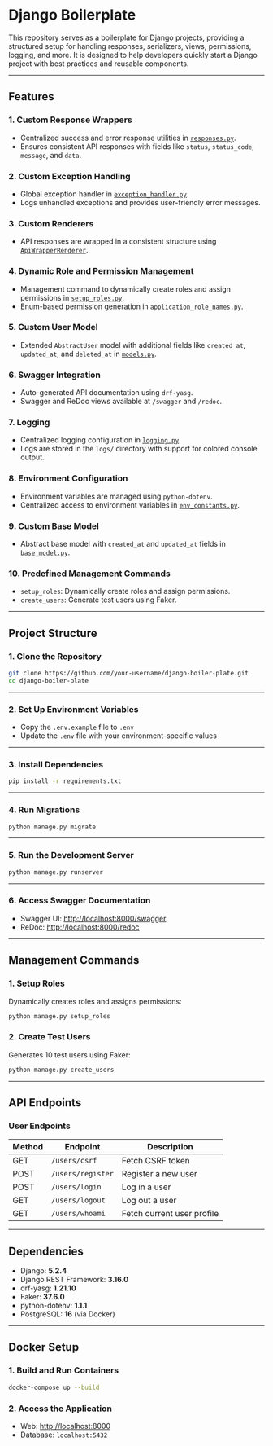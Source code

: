 # Django Boilerplate

This repository serves as a boilerplate for Django projects, providing a structured setup for handling responses, serializers, views, permissions, logging, and more. It is designed to help developers quickly start a Django project with best practices and reusable components.

---

## Features

### 1. **Custom Response Wrappers**

- Centralized success and error response utilities in [`responses.py`](myapp/utils/responses.py).
- Ensures consistent API responses with fields like `status`, `status_code`, `message`, and `data`.

### 2. **Custom Exception Handling**

- Global exception handler in [`exception_handler.py`](myapp/configurations/exception_handler.py).
- Logs unhandled exceptions and provides user-friendly error messages.

### 3. **Custom Renderers**

- API responses are wrapped in a consistent structure using [`ApiWrapperRenderer`](myapp/configurations/renderers.py).

### 4. **Dynamic Role and Permission Management**

- Management command to dynamically create roles and assign permissions in [`setup_roles.py`](users/management/commands/setup_roles.py).
- Enum-based permission generation in [`application_role_names.py`](myapp/enums/application_role_names.py).

### 5. **Custom User Model**

- Extended `AbstractUser` model with additional fields like `created_at`, `updated_at`, and `deleted_at` in [`models.py`](users/models.py).

### 6. **Swagger Integration**

- Auto-generated API documentation using `drf-yasg`.
- Swagger and ReDoc views available at `/swagger` and `/redoc`.

### 7. **Logging**

- Centralized logging configuration in [`logging.py`](myapp/configurations/logging.py).
- Logs are stored in the `logs/` directory with support for colored console output.

### 8. **Environment Configuration**

- Environment variables are managed using `python-dotenv`.
- Centralized access to environment variables in [`env_constants.py`](myapp/utils/env_constants.py).

### 9. **Custom Base Model**

- Abstract base model with `created_at` and `updated_at` fields in [`base_model.py`](myapp/configurations/base_model.py).

### 10. **Predefined Management Commands**

- `setup_roles`: Dynamically create roles and assign permissions.
- `create_users`: Generate test users using Faker.

---

## Project Structure

### 1. **Clone the Repository**
```bash
git clone https://github.com/your-username/django-boiler-plate.git
cd django-boiler-plate
````

---

### 2. **Set Up Environment Variables**

* Copy the `.env.example` file to `.env`
* Update the `.env` file with your environment-specific values

---

### 3. **Install Dependencies**

```bash
pip install -r requirements.txt
```

---

### 4. **Run Migrations**

```bash
python manage.py migrate
```

---

### 5. **Run the Development Server**

```bash
python manage.py runserver
```

---

### 6. **Access Swagger Documentation**

* Swagger UI: [http://localhost:8000/swagger](http://localhost:8000/swagger)
* ReDoc: [http://localhost:8000/redoc](http://localhost:8000/redoc)

---

## Management Commands

### 1. **Setup Roles**

Dynamically creates roles and assigns permissions:

```bash
python manage.py setup_roles
```

### 2. **Create Test Users**

Generates 10 test users using Faker:

```bash
python manage.py create_users
```

---

## API Endpoints

### User Endpoints

| Method | Endpoint          | Description                |
| ------ | ----------------- | -------------------------- |
| GET    | `/users/csrf`     | Fetch CSRF token           |
| POST   | `/users/register` | Register a new user        |
| POST   | `/users/login`    | Log in a user              |
| GET    | `/users/logout`   | Log out a user             |
| GET    | `/users/whoami`   | Fetch current user profile |

---

## Dependencies

* Django: **5.2.4**
* Django REST Framework: **3.16.0**
* drf-yasg: **1.21.10**
* Faker: **37.6.0**
* python-dotenv: **1.1.1**
* PostgreSQL: **16** (via Docker)

---

## Docker Setup

### 1. **Build and Run Containers**

```bash
docker-compose up --build
```

### 2. **Access the Application**

* Web: [http://localhost:8000](http://localhost:8000)
* Database: `localhost:5432`
